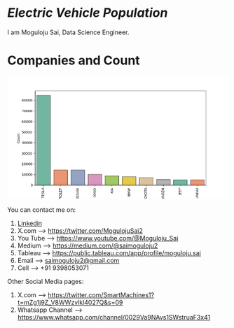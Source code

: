 # ***Electric Vehicle Population***

I am Moguloju Sai, Data Science Engineer.
# Companies and Count
![image alt](https://github.com/Saimoguloju/Electric-Vehicle-Population/blob/master/Companies%20%26%20Count.png)

You can contact me on:
1. [Linkedin](https://www.linkedin.com/in/moguloju-sai-2b060b228)
2. X.com --> https://twitter.com/MogulojuSai2
3. You Tube --> https://www.youtube.com/@Moguloju_Sai
4. Medium --> https://medium.com/@saimoguloju2
5. Tableau --> https://public.tableau.com/app/profile/moguloju.sai
6. Email --> saimoguloju2@gmail.com
7. Cell --> +91 9398053071

Other Social Media pages:
1. X.com --> https://twitter.com/SmartMachines1?t=mZg1j9Z_V8WWzvlkl4027Q&s=09
2. Whatsapp Channel --> https://www.whatsapp.com/channel/0029Va9NAvs1SWstruaF3x41
